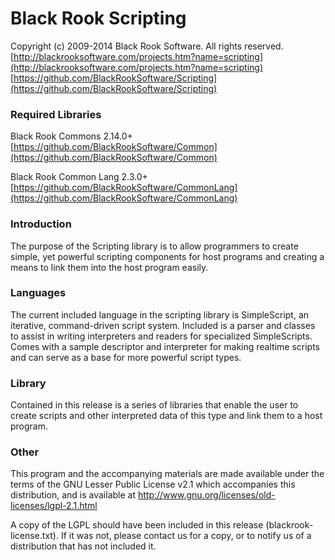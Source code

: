 # Black Rook Scripting

Copyright (c) 2009-2014 Black Rook Software. All rights reserved.  
[http://blackrooksoftware.com/projects.htm?name=scripting](http://blackrooksoftware.com/projects.htm?name=scripting)  
[https://github.com/BlackRookSoftware/Scripting](https://github.com/BlackRookSoftware/Scripting)

### Required Libraries

Black Rook Commons 2.14.0+  
[https://github.com/BlackRookSoftware/Common](https://github.com/BlackRookSoftware/Common)

Black Rook Common Lang 2.3.0+  
[https://github.com/BlackRookSoftware/CommonLang](https://github.com/BlackRookSoftware/CommonLang)

### Introduction

The purpose of the Scripting library is to allow programmers to create simple,
yet powerful scripting components for host programs and creating a means to
link them into the host program easily.

### Languages

The current included language in the scripting library is SimpleScript, an
iterative, command-driven script system. Included is a parser and classes
to assist in writing interpreters and readers for specialized SimpleScripts.
Comes with a sample descriptor and interpreter for making realtime scripts
and can serve as a base for more powerful script types.

### Library

Contained in this release is a series of libraries that enable the user to
create scripts and other interpreted data of this type and link them to
a host program.

### Other

This program and the accompanying materials
are made available under the terms of the GNU Lesser Public License v2.1
which accompanies this distribution, and is available at
http://www.gnu.org/licenses/old-licenses/lgpl-2.1.html

A copy of the LGPL should have been included in this release (blackrook-license.txt).
If it was not, please contact us for a copy, or to notify us of a distribution
that has not included it. 
